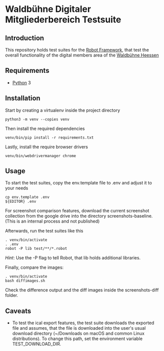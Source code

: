 # Waldbühne Digitaler Mitgliederbereich Testsuite

## Introduction

This repository holds test suites for the [Robot Framework](https://robotframework.org), that test the overall functionality of the digital members area of the [Waldbühne Heessen](https://waldbuehne-heessen.de)

## Requirements

* [Python](https://python.org) 3

## Installation

Start by creating a virtualenv inside the project directory

    python3 -m venv --copies venv

Then install the required dependencies

    venv/bin/pip install -r requirements.txt

Lastly, install the require browser drivers

    venv/bin/webdrivermanager chrome

## Usage

To start the test suites, copy the env.template file to .env and adjust it to your needs

    cp env.template .env
    ${EDITOR} .env

For screenshot comparison features, download the current screenshot collection from the google drive into the directory screenshots-baseline. (This is an internal process and not published)

Afterwards, run the test suites like this

    . venv/bin/activate
    . .env
    robot -P lib test/**/*.robot

*Hint*: Use the -P flag to tell Robot, that lib holds additional libraries.

Finally, compare the images:

    . venv/bin/activate
    bash diffimages.sh

Check the difference output and the diff images inside the screenshots-diff folder.

## Caveats

* To test the ical export features, the test suite downloads the exported file and assumes, that the file is downloaded into the user's usual download directory (~/Downloads on macOS and common Linux distributions). To change this path, set the environment variable TEST_DOWNLOAD_DIR.